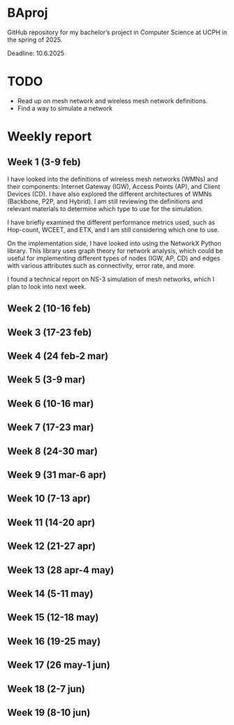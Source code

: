 # BAproj

GitHub repository for my bachelor’s project in Computer Science at UCPH in the spring of 2025.

Deadline: 10.6.2025

# TODO
* Read up on mesh network and wireless mesh network definitions.
* Find a way to simulate a network

# Weekly report
## Week 1 (3-9 feb)
I have looked into the definitions of wireless mesh networks (WMNs) and their components: Internet Gateway (IGW), Access Points (AP), and Client Devices (CD). I have also explored the different architectures of WMNs (Backbone, P2P, and Hybrid). I am still reviewing the definitions and relevant materials to determine which type to use for the simulation.

I have briefly examined the different performance metrics used, such as Hop-count, WCEET, and ETX, and I am still considering which one to use.

On the implementation side, I have looked into using the NetworkX Python library. This library uses graph theory for network analysis, which could be useful for implementing different types of nodes (IGW, AP, CD) and edges with various attributes such as connectivity, error rate, and more.

I found a technical report on NS-3 simulation of mesh networks, which I plan to look into next week.
## Week 2 (10-16 feb)
## Week 3 (17-23 feb)
## Week 4 (24 feb-2 mar)
## Week 5 (3-9 mar)
## Week 6 (10-16 mar)
## Week 7 (17-23 mar)
## Week 8 (24-30 mar)
## Week 9 (31 mar-6 apr)
## Week 10 (7-13 apr)
## Week 11 (14-20 apr)
## Week 12 (21-27 apr)
## Week 13 (28 apr-4 may)
## Week 14 (5-11 may)
## Week 15 (12-18 may)
## Week 16 (19-25 may)
## Week 17 (26 may-1 jun)
## Week 18 (2-7 jun)
## Week 19 (8-10 jun)